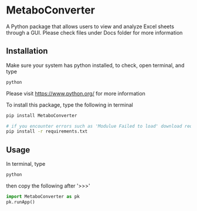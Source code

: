 # MetaboConverter

A Python package that allows users to view and analyze Excel sheets through a GUI. Please check files under Docs folder for more information

## Installation
Make sure your system has python installed, to check, open terminal, and type
```bash
python
```
Please visit https://www.python.org/ for more information

To install this package, type the following in terminal
```bash
pip install MetaboConverter

# if you encounter errors such as 'Modulue Failed to load' download requirements.txt file to the same path as your terminal and type
pip install -r requirements.txt
```

## Usage
In terminal, type
```bash
python
```
then copy the following after '>>>'
```python
import MetaboConverter as pk
pk.runApp()
